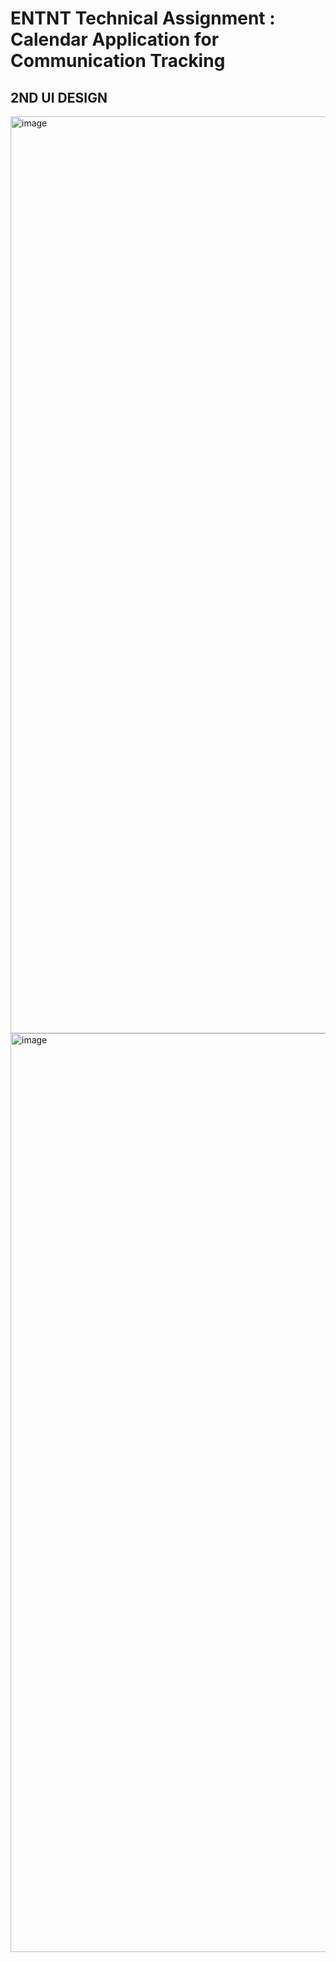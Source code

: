 #  ENTNT Technical Assignment : Calendar Application for Communication Tracking
## 2ND UI DESIGN
<img width="1467" alt="image" src="0597a6e1-3cdc-493f-a568-bc478e714dde" />
<img width="1470" alt="image" src
<img width="1470" alt="image" src
<img width="1468" alt="image" src
<img width="1470" alt="image" src
<img width="1468" alt="image" src
<img width="1466" alt="image" src
## FIRST UI DESIGN
 <img width="1468" alt="image" src
 <img width="1469" alt="image" src
<img width="1470" alt="image" src
 <img width="1464" alt="image" src
<img width="1464" alt="image" src
<img width="1462" alt="image" src
<img width="1465" alt="image" src
